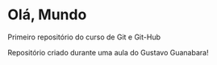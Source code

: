 # Olá, Mundo
 Primeiro repositório do curso de Git e Git-Hub

 Repositório criado durante uma aula do Gustavo Guanabara!
